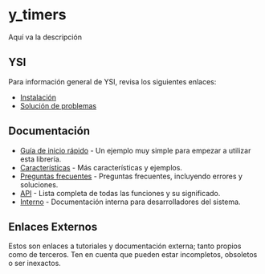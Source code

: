# y_timers

Aquí va la descripción

## YSI

Para información general de YSI, revisa los siguientes enlaces:

* [Instalación](../instalacion.md)
* [Solución de problemas](../solucion-problemas.md)

## Documentación

* [Guía de inicio rápido](y_timers/inicio-rapido.md) - Un ejemplo muy simple para empezar a utilizar esta librería.
* [Características](y_timers/caracteristicas.md) - Más características y ejemplos.
* [Preguntas frecuentes](y_timers/preguntas-frecuentes.md) - Preguntas frecuentes, incluyendo errores y soluciones.
* [API](y_timers/api.md) - Lista completa de todas las funciones y su significado.
* [Interno](y_timers/interno.md) - Documentación interna para desarrolladores del sistema.

## Enlaces Externos

Estos son enlaces a tutoriales y documentación externa; tanto propios como de terceros. Ten en cuenta que pueden estar incompletos, obsoletos o ser inexactos.
